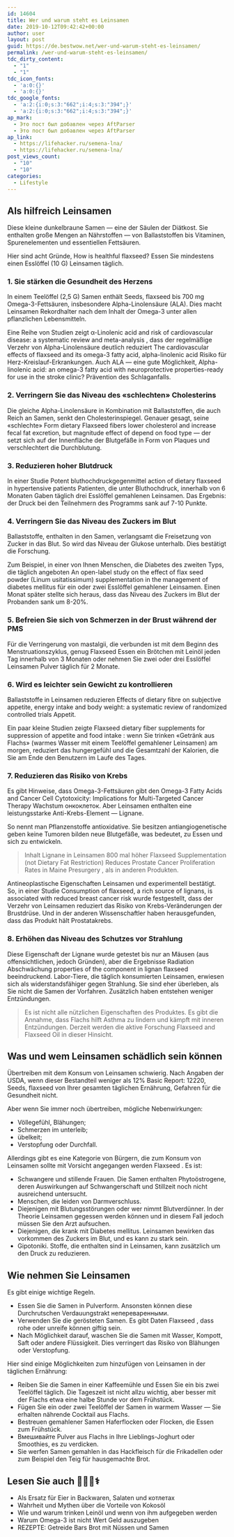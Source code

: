 ```yaml
---
id: 14604
title: Wer und warum steht es Leinsamen
date: 2019-10-12T09:42:42+00:00
author: user
layout: post
guid: https://de.bestwow.net/wer-und-warum-steht-es-leinsamen/
permalink: /wer-und-warum-steht-es-leinsamen/
tdc_dirty_content:
  - "1"
  - "1"
tdc_icon_fonts:
  - 'a:0:{}'
  - 'a:0:{}'
tdc_google_fonts:
  - 'a:2:{i:0;s:3:"662";i:4;s:3:"394";}'
  - 'a:2:{i:0;s:3:"662";i:4;s:3:"394";}'
ap_mark:
  - Это пост был добавлен через AftParser
  - Это пост был добавлен через AftParser
ap_link:
  - https://lifehacker.ru/semena-lna/
  - https://lifehacker.ru/semena-lna/
post_views_count:
  - "10"
  - "10"
categories:
  - Lifestyle
---
```

## Als hilfreich Leinsamen

Diese kleine dunkelbraune Samen — eine der Säulen der Diätkost. Sie enthalten große Mengen an Nährstoffen — von Ballaststoffen bis Vitaminen, Spurenelementen und essentiellen Fettsäuren.

Hier sind acht Gründe, <span><span> How is healthful flaxseed? </span> </span> Essen Sie mindestens einen Esslöffel (10 G) Leinsamen täglich.

### 1. Sie stärken die Gesundheit des Herzens

In einem Teelöffel (2,5 G) Samen enthält <span><span> Seeds, flaxseed </span> </span> bis 700 mg Omega-3-Fettsäuren, insbesondere Alpha-Linolensäure (ALA). Dies macht Leinsamen Rekordhalter nach dem Inhalt der Omega-3 unter allen pflanzlichen Lebensmitteln.

Eine Reihe von Studien zeigt <span><span> α-Linolenic acid and risk of cardiovascular disease: a systematic review and meta-analysis </span> </span>, dass der regelmäßige Verzehr von Alpha-Linolensäure deutlich reduziert <span><span> The cardiovascular effects of flaxseed and its omega-3 fatty acid, alpha-linolenic acid </span> </span> Risiko für Herz-Kreislauf-Erkrankungen. Auch ALA — eine gute Möglichkeit, <span><span> Alpha-linolenic acid: an omega-3 fatty acid with neuroprotective properties-ready for use in the stroke clinic? </span> </span> Prävention des Schlaganfalls.

### 2. Verringern Sie das Niveau des «schlechten» Cholesterins

Die gleiche Alpha-Linolensäure in Kombination mit Ballaststoffen, die auch Reich an Samen, senkt den Cholesterinspiegel. Genauer gesagt, seine «schlechte» Form <span><span> dietary Flaxseed fibers lower cholesterol and increase fecal fat excretion, but magnitude effect of depend on food type </span> </span> — der setzt sich auf der Innenfläche der Blutgefäße in Form von Plaques und verschlechtert die Durchblutung.

### 3. Reduzieren hoher Blutdruck

In einer Studie <span><span> Potent bluthochdruckgegenmittel action of dietary flaxseed in hypertensive patients </span> </span> Patienten, die unter Bluthochdruck, innerhalb von 6 Monaten Gaben täglich drei Esslöffel gemahlenen Leinsamen. Das Ergebnis: der Druck bei den Teilnehmern des Programms sank auf 7-10 Punkte.

### 4. Verringern Sie das Niveau des Zuckers im Blut

Ballaststoffe, enthalten in den Samen, verlangsamt die Freisetzung von Zucker in das Blut. So wird das Niveau der Glukose unterhalb. Dies bestätigt die Forschung.

Zum Beispiel, in einer von Ihnen Menschen, die Diabetes des zweiten Typs, die täglich angeboten <span><span> An open-label study on the effect of flax seed powder (Linum usitatissimum) supplementation in the management of diabetes mellitus </span> </span> für ein oder zwei Esslöffel gemahlener Leinsamen. Einen Monat später stellte sich heraus, dass das Niveau des Zuckers im Blut der Probanden sank um 8-20%.

### 5. Befreien Sie sich von Schmerzen in der Brust während der PMS

Für die Verringerung von mastalgii, die verbunden ist mit dem Beginn des Menstruationszyklus, genug <span><span> Flaxseed </span> </span> Essen ein Brötchen mit Leinöl jeden Tag innerhalb von 3 Monaten oder nehmen Sie zwei oder drei Esslöffel Leinsamen Pulver täglich für 2 Monate.

### 6. Wird es leichter sein Gewicht zu kontrollieren

Ballaststoffe in Leinsamen reduzieren <span><span> Effects of dietary fibre on subjective appetite, energy intake and body weight: a systematic review of randomized controlled trials </span> </span> Appetit.

Ein paar kleine Studien zeigte <span><span> Flaxseed dietary fiber supplements for suppression of appetite and food intake </span> </span>: wenn Sie trinken «Getränk aus Flachs» (warmes Wasser mit einem Teelöffel gemahlener Leinsamen) am morgen, reduziert das hungergefühl und die Gesamtzahl der Kalorien, die Sie am Ende den Benutzern im Laufe des Tages.

### 7. Reduzieren das Risiko von Krebs

Es gibt Hinweise, dass Omega-3-Fettsäuren gibt den <span><span> Omega-3 Fatty Acids and Cancer Cell Cytotoxicity: Implications for Multi-Targeted Cancer Therapy </span> </span> Wachstum онкоклеток. Aber Leinsamen enthalten eine leistungsstarke Anti-Krebs-Element — Lignane.

So nennt man Pflanzenstoffe antioxidative. Sie besitzen antiangiogenetische geben keine Tumoren bilden neue Blutgefäße, was bedeutet, zu Essen und sich zu entwickeln.

> Inhalt Lignane in Leinsamen 800 mal höher <span><span> Flaxseed Supplementation (not Dietary Fat Restriction) Reduces Prostate Cancer Proliferation Rates in Maine Presurgery </span> </span>, als in anderen Produkten.

Antineoplastische Eigenschaften Leinsamen und experimentell bestätigt. So, in einer Studie <span><span> Consumption of flaxseed, a rich source of lignans, is associated with reduced breast cancer risk </span> </span> wurde festgestellt, dass der Verzehr von Leinsamen reduziert das Risiko von Krebs-Veränderungen der Brustdrüse. Und in der anderen Wissenschaftler haben herausgefunden, dass das Produkt hält Prostatakrebs.

### 8. Erhöhen das Niveau des Schutzes vor Strahlung

Diese Eigenschaft der Lignane wurde getestet bis nur an Mäusen (aus offensichtlichen, jedoch Gründen), aber die Ergebnisse <span><span> Radiation Abschwächung properties of the component in lignan flaxseed </span> </span> beeindruckend. Labor-Tiere, die täglich konsumierten Leinsamen, erwiesen sich als widerstandsfähiger gegen Strahlung. Sie sind eher überleben, als Sie nicht die Samen der Vorfahren. Zusätzlich haben entstehen weniger Entzündungen.

> Es ist nicht alle nützlichen Eigenschaften des Produktes. Es gibt die Annahme, dass Flachs hilft Asthma zu lindern und kämpft mit inneren Entzündungen. Derzeit werden die aktive Forschung <span><span> Flaxseed and Flaxseed Oil </span> </span> in dieser Hinsicht.

## Was und wem Leinsamen schädlich sein können

Übertreiben mit dem Konsum von Leinsamen schwierig. Nach Angaben der USDA, wenn dieser Bestandteil weniger als 12% <span><span> Basic Report: 12220, Seeds, flaxseed </span> </span> von Ihrer gesamten täglichen Ernährung, Gefahren für die Gesundheit nicht.

Aber wenn Sie immer noch übertreiben, mögliche Nebenwirkungen:

  * Völlegefühl, Blähungen;
  * Schmerzen im unterleib;
  * übelkeit;
  * Verstopfung oder Durchfall.

Allerdings gibt es eine Kategorie von Bürgern, die zum Konsum von Leinsamen sollte mit Vorsicht angegangen werden <span><span> Flaxseed </span> </span>. Es ist:

  * Schwangere und stillende Frauen. Die Samen enthalten Phytoöstrogene, deren Auswirkungen auf Schwangerschaft und Stillzeit noch nicht ausreichend untersucht.
  * Menschen, die leiden von Darmverschluss.
  * Diejenigen mit Blutungsstörungen oder wer nimmt Blutverdünner. In der Theorie Leinsamen gegessen werden können und in diesem Fall jedoch müssen Sie den Arzt aufsuchen.
  * Diejenigen, die krank mit Diabetes mellitus. Leinsamen bewirken das vorkommen des Zuckers im Blut, und es kann zu stark sein.
  * Gipotoniki. Stoffe, die enthalten sind in Leinsamen, kann zusätzlich um den Druck zu reduzieren.

## Wie nehmen Sie Leinsamen

Es gibt einige wichtige Regeln.

  * Essen Sie die Samen in Pulverform. Ansonsten können diese Durchrutschen Verdauungstrakt непереваренными.
  * Verwenden Sie die gerösteten Samen. Es gibt Daten <span><span> Flaxseed </span> </span>, dass rohe oder unreife können giftig sein.
  * Nach Möglichkeit darauf, waschen Sie die Samen mit Wasser, Kompott, Saft oder andere Flüssigkeit. Dies verringert das Risiko von Blähungen oder Verstopfung.

Hier sind einige Möglichkeiten zum hinzufügen von Leinsamen in der täglichen Ernährung:

  * Reiben Sie die Samen in einer Kaffeemühle und Essen Sie ein bis zwei Teelöffel täglich. Die Tageszeit ist nicht allzu wichtig, aber besser mit der Flachs etwa eine halbe Stunde vor dem Frühstück.
  * Fügen Sie ein oder zwei Teelöffel der Samen in warmem Wasser — Sie erhalten nährende Cocktail aus Flachs.
  * Bestreuen gemahlener Samen Haferflocken oder Flocken, die Essen zum Frühstück.
  * Вмешивайте Pulver aus Flachs in Ihre Lieblings-Joghurt oder Smoothies, es zu verdicken.
  * Sie werfen Samen gemahlen in das Hackfleisch für die Frikadellen oder zum Beispiel den Teig für hausgemachte Brot.

<div>
  <h2 class="read-also__title">
    <span>Lesen Sie auch</span> <span>🌾🥄👨⚕️ </span>
  </h2>
  
  <ul class="read-also__list">
    <li>
      Als Ersatz für Eier in Backwaren, Salaten und котлетах
    </li>
    <li>
      Wahrheit und Mythen über die Vorteile von Kokosöl
    </li>
    <li>
      Wie und warum trinken Leinöl und wenn von ihm aufgegeben werden
    </li>
    <li>
      Warum Omega-3 ist nicht Wert Geld auszugeben
    </li>
    <li>
      REZEPTE: Getreide Bars Brot mit Nüssen und Samen
    </li>
  </ul>
</div>